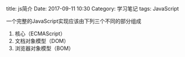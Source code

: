 title: js简介
Date: 2017-09-11 10:30
Category: 学习笔记
tags: JavaScript

一个完整的JavaScript实现应该由下列三个不同的部分组成

1. 核心（ECMAScript）
2. 文档对象模型（DOM）
3. 浏览器对象模型（BOM）

